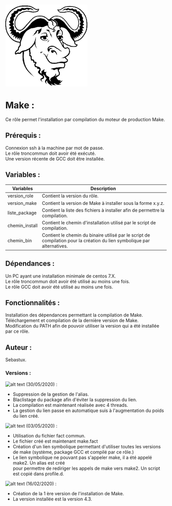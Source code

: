 ![alt text](../../ficscommun/images/make.png "Logo GNU")


# **Make** :

Ce rôle permet l'installation par compilation du moteur de production Make.

## **Prérequis** :

Connexion ssh à la machine par mot de passe. <br />
Le rôle troncommun doit avoir été exécuté. <br />
Une version récente de GCC doit être installée. <br />

## **Variables** :

Variables | Description |
-------- | ----------- |
version_role | Contient la version du rôle. |
version_make | Contient la version de Make à installer sous la forme x.y.z. |
liste_package | Contient la liste des fichiers à installer afin de permettre la compilation. |
chemin_install | Contient le chemin d'installation utilisé par le script de compilation. |
chemin_bin | Contient le chemin du binaire utilisé par le script de compilation pour la création du lien symbolique par alternatives. |

## **Dépendances** :

Un PC ayant une installation minimale de centos 7.X. <br />
Le rôle troncommun doit avoir été utilisé au moins une fois. <br />
Le rôle GCC doit avoir été utilisé au moins une fois. <br />

## **Fonctionnalités** :

Installation des dépendances permettant la compilation de Make. <br />
Téléchargement et compilation de la dernière version de Make. <br />
Modification du PATH afin de pouvoir utiliser la version qui a été installée par ce rôle. <br />

## **Auteur** :

Sebastux.

### **Versions** :

![alt text](https://img.shields.io/badge/release-v1.2.0-blue.svg "Logo release") (30/05/2020) : <br />
   - Suppression de la gestion de l'alias. <br />
   - Blaclistage du package afin d'éviter la suppression du lien. <br />
   - La compilation est maintenant réalisée avec 4 threads. <br />
   - La gestion du lien passe en automatique suis à l'augmentation du poids du lien créé. <br />

![alt text](https://img.shields.io/badge/release-v1.1.0-blue.svg "Logo release") (03/05/2020) : <br />
   - Utilisation du fichier fact commun. <br />
   - Le fichier créé est maintenant make.fact <br />
   - Création d'un lien symbolique permettant d'utiliser toutes les versions de make (système, package GCC et compilé par ce rôle.) <br />
   - Le lien symbolique ne pouvant pas s'appeler make, il a été appelé make2. Un alias est créé <br />
     pour permettre de rediriger les appels de make vers make2. Un script est copié dans profile.d. <br />

![alt text](https://img.shields.io/badge/release-v1.0.0-blue.svg "Logo release") (16/02/2020) : <br />
   - Création de la 1 ère version de l'installation de Make. <br />
   - La version installée est la version 4.3.
